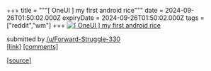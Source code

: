 +++
title = """[ OneUI ] my first android rice"""
date = 2024-09-26T01:50:02.000Z
expiryDate = 2024-09-26T01:50:02.000Z
tags = ["reddit","wm"]
+++
[![ [ OneUI ] my first android rice](https://b.thumbs.redditmedia.com/e6mw0E9jgvurD4eJwzAOlCd6bmSaq0kK7uBG9iPpiNg.jpg " [ OneUI ] my first android rice")](https://www.reddit.com/r/unixporn/comments/1fpl844/oneui_my_first_android_rice/)

submitted by [/u/Forward-Struggle-330](https://www.reddit.com/user/Forward-Struggle-330)  
[\[link\]](https://www.reddit.com/gallery/1fpl844) [\[comments\]](https://www.reddit.com/r/unixporn/comments/1fpl844/oneui_my_first_android_rice/)

[[source]](https://www.reddit.com/r/unixporn/comments/1fpl844/oneui_my_first_android_rice/)
